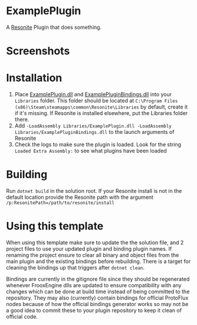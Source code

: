 # ExamplePlugin
A [Resonite](https://resonite.com/) Plugin that does something.

# Screenshots

# Installation
1. Place [ExamplePlugin.dll](https://github.com/GrandtheUK/ExampleResonitePlugin/releases/latest/download/ExamplePlugin.dll) and [ExamplePluginBindings.dll](https://github.com/GrandtheUK/ExampleResonitePlugin/releases/latest/download/ExamplePluginBindings.dll) into your `Libraries` folder. This folder should be located at `C:\Program Files (x86)\Steam\steamapps\common\Resonite\Libraries` by default, create it if it's missing. If Resonite is installed elsewhere, put the Libraries folder there.
2. Add `-LoadAssembly Libraries/ExamplePlugin.dll -LoadAssembly Libraries/ExamplePluginBindings.dll` to the launch arguments of Resonite
3. Check the logs to make sure the plugin is loaded. Look for the string `Loaded Extra Assembly:` to see what plugins have been loaded

# Building
Run `dotnet build` in the solution root. If your Resonite install is not in the default location provide the Resonite path with the argument `/p:ResonitePath=/path/to/resonite/install`

# Using this template

When using this template make sure to update the the solution file, and 2 project files to use your updated plugin and binding plugin names. If renaming the project ensure to clear all binary and object files from the main plugin and the existing bindings before rebuilding. There is a target for cleaning the bindings up that triggers after `dotnet clean`.

Bindings are currently in the gitignore file since they should be regenerated whenever FrooxEngine dlls are updated to ensure compatibility with any changes which can be done at build time instead of being committed to the repository. They may also (currently) contain bindings for official ProtoFlux nodes because of how the official bindings generator works so may not be a good idea to commit these to your plugin repository to keep it clean of official code.